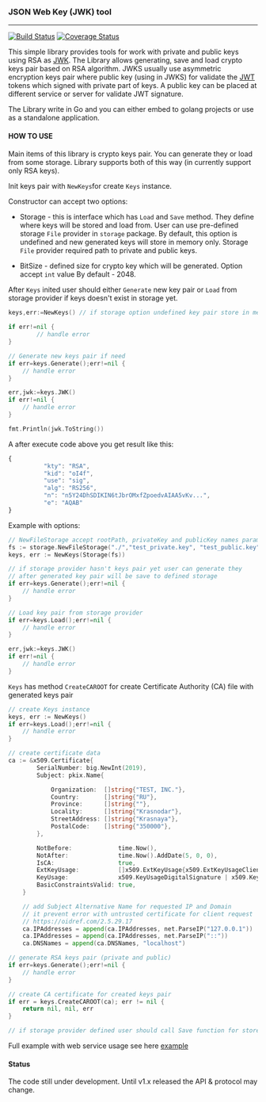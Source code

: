 ### JSON Web Key (JWK) tool
---
[![Build Status](https://github.com/zebox/gojwk/actions/workflows/main.yml/badge.svg)](https://github.com/zebox/gojwk/actions) [![Coverage Status](https://coveralls.io/repos/github/zebox/gojwk/badge.svg)](https://coveralls.io/github/zebox/gojwk)

This simple library provides tools for work with private and public keys using RSA 
as [JWK](https://datatracker.ietf.org/doc/html/rfc7517).
The Library allows generating, save and load crypto keys pair based on RSA algorithm. 
JWKS usually use asymmetric encryption keys pair where public key (using in JWKS) for validate the 
[JWT](https://jwt.io/introduction) tokens which signed with private part of keys.
A public key can be placed at different service or server for validate JWT signature.

The Library write in Go and you can either embed to golang projects or use as a standalone application.

#### HOW TO USE
Main items of this library is crypto keys pair. You can generate they or load from some storage. Library supports both of this way (in currently support only RSA keys).

Init keys pair with `NewKeys`for create `Keys` instance.

Constructor can accept two options:
- Storage - this is interface which has `Load` and `Save` method. They define where keys will be stored and load from. 
User can use pre-defined storage `File` provider in `storage` package. By default, this option is undefined and new generated keys will store in memory only.
Storage `File` provider required path to private and public keys. 
  
- BitSize - defined size for crypto key which will be generated. Option accept `int` value  By default - 2048.

After `Keys` inited user should either `Generate` new key pair or `Load` from storage provider if keys doesn't exist in storage yet. 
  
```go
keys,err:=NewKeys() // if storage option undefined key pair store in memory
 
if err!=nil {
        // handle error 
}

// Generate new keys pair if need
if err=keys.Generate();err!=nil {
    // handle error
}

err,jwk:=keys.JWK()
if err!=nil {
    // handle error
}

fmt.Println(jwk.ToString())
```
A after execute code above you get result like this:
```javascript
{
          "kty": "RSA",
          "kid": "oI4f",
          "use": "sig",
          "alg": "RS256",
          "n": "n5Y24DhSDIKIN6tJbrOMxfZpoedvAIAA5vKv...",
          "e": "AQAB"
}
```
Example with options:
```go
// NewFileStorage accept rootPath, privateKey and publicKey names params
fs := storage.NewFileStorage("./","test_private.key", "test_public.key")
keys, err := NewKeys(Storage(fs))

// if storage provider hasn't keys pair yet user can generate they 
// after generated key pair will be save to defined storage
if err=keys.Generate();err!=nil {
    // handle error
}

// Load key pair from storage provider
if err=keys.Load();err!=nil {
    // handle error
}

err,jwk:=keys.JWK()
if err!=nil {
    // handle error
}
```
`Keys` has method `CreateCAROOT` for create Certificate Authority (CA) file with generated keys pair
```go
// create Keys instance
keys, err := NewKeys()
if err=keys.Load();err!=nil {
    // handle error
}

// create certificate data
ca := &x509.Certificate{
		SerialNumber: big.NewInt(2019),
		Subject: pkix.Name{

			Organization:  []string{"TEST, INC."},
			Country:       []string{"RU"},
			Province:      []string{""},
			Locality:      []string{"Krasnodar"},
			StreetAddress: []string{"Krasnaya"},
			PostalCode:    []string{"350000"},
		},

		NotBefore:             time.Now(),
		NotAfter:              time.Now().AddDate(5, 0, 0),
		IsCA:                  true,
		ExtKeyUsage:           []x509.ExtKeyUsage{x509.ExtKeyUsageClientAuth, x509.ExtKeyUsageServerAuth},
		KeyUsage:              x509.KeyUsageDigitalSignature | x509.KeyUsageCertSign,
		BasicConstraintsValid: true,
	}

	// add Subject Alternative Name for requested IP and Domain
	// it prevent error with untrusted certificate for client request
	// https://oidref.com/2.5.29.17
	ca.IPAddresses = append(ca.IPAddresses, net.ParseIP("127.0.0.1"))
	ca.IPAddresses = append(ca.IPAddresses, net.ParseIP("::"))
	ca.DNSNames = append(ca.DNSNames, "localhost")

// generate RSA keys pair (private and public)
if err=keys.Generate();err!=nil {
    // handle error
}

// create CA certificate for created keys pair
if err = keys.CreateCAROOT(ca); err != nil {
	return nil, nil, err
}

// if storage provider defined user should call Save function for store certificate and keys files
```
Full example with web service usage see here [example](https://github.com/zebox/gojwk/blob/master/_example/main.go)

#### Status
The code still under development. Until v1.x released the API & protocol may change.



 